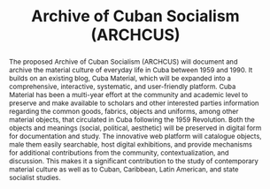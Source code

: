 ---
done: 'FALSE'
pid: archcus
title: Archive of Cuban Socialism (ARCHCUS)
subtitle:
category: DH Seed Grant Recipient
cohort_year: '2021'
abstract: 'The proposed Archive of Cuban Socialism (ARCHCUS) will document and archive
  the material culture of everyday life in Cuba between 1959 and 1990. It builds on
  an existing blog, Cuba Material, which will be expanded into a comprehensive, interactive,
  systematic, and user-friendly platform. Cuba Material has been a multi-year effort
  at the community and academic level to preserve and make available to scholars and
  other interested parties information regarding the common goods, fabrics, objects
  and uniforms, among other material objects, that circulated in Cuba following the
  1959 Revolution. Both the objects and meanings (social, political, aesthetic) will
  be preserved in digital form for documentation and study. The innovative web platform
  will catalogue objects, male them easily searchable, host digital exhibitions, and
  provide mechanisms for additional contributions from the community, contextualization,
  and discussion. This makes it a significant contribution to the study of contemporary
  material culture as well as to Cuban, Caribbean, Latin American, and state socialist
  studies. '
limerick:
pis: cabrera-arus
link:
local_image:
original_img:
layout: project
---